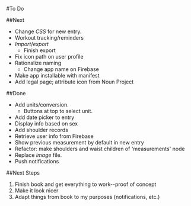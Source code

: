 #To Do

##Next

* Change *CSS* for new entry.
* Workout tracking/reminders
* *Import*/*export*
  * Finish export
* Fix icon path on user profile
* Rationalize naming
  * Change app name on Firebase
* Make app installable with manifest
* Add legal page; attribute icon from Noun Project

##Done

* Add units/conversion.
  * Buttons at top to select unit.
* Add date picker to entry
* Display info based on sex
* Add shoulder records
* Retrieve user info from Firebase
* Show previous measurement by default in new entry
* Refactor: make shoulders and waist children of 'measurements' node
* Replace *image* file.
* Push notifications

##Next Steps
1. Finish book and get everything to work--proof of concept
2. Make it look nicer
3. Adapt things from book to my purposes (notifications, etc.)